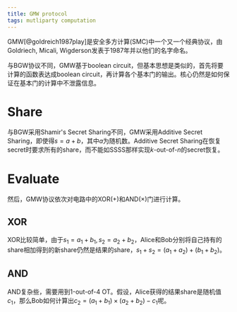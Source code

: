 ```yaml
---
title: GMW protocol
tags: mutliparty computation
---
```


GMW[@goldreich1987play]是安全多方计算(SMC)中一个又一个经典协议，由Goldriech, Micali, Wigderson发表于1987年并以他们的名字命名。

与BGW协议不同，GMW基于boolean circuit，但基本思想是类似的，首先将要计算的函数表达成boolean circuit，再计算各个基本门的输出。核心仍然是如何保证在基本门的计算中不泄露信息。

# Share 

与BGW采用Shamir's Secret Sharing不同，GMW采用Additive Secret Sharing，即使得$s=a+b$，其中$a$为随机数。Additive Secret Sharing在恢复secret时要求所有的share，而不能如SSSS那样实现$k$-out-of-$n$的secret恢复。

# Evaluate

然后，GMW协议依次对电路中的XOR($+$)和AND($\times$)门进行计算。

## XOR

XOR比较简单，由于$s_1=a_1+b_1, s_2=a_2+b_2$，Alice和Bob分别将自己持有的share相加得到的新share仍然是结果的share，$s_1+s_2=(a_1+a_2)+(b_1+b_2)$。

## AND

AND复杂些，需要用到$1$-out-of-$4$ OT。假设，Alice获得的结果share是随机值$c_1$，那么Bob如何计算出$c_2=(a_1+b_1)\times (a_2+b_2) - c_1$呢。
